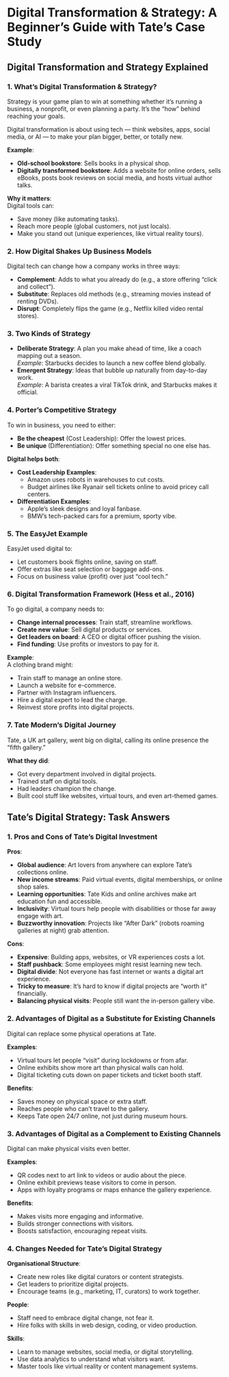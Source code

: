 # Digital Transformation & Strategy: A Beginner’s Guide with Tate’s Case Study

## Digital Transformation and Strategy Explained

### 1. What’s Digital Transformation & Strategy?

Strategy is your game plan to win at something  whether it’s running a business, a nonprofit, or even planning a party. It’s the “how” behind reaching your goals.

Digital transformation is about using tech — think websites, apps, social media, or AI — to make your plan bigger, better, or totally new.

**Example**:  
- **Old-school bookstore**: Sells books in a physical shop.  
- **Digitally transformed bookstore**: Adds a website for online orders, sells eBooks, posts book reviews on social media, and hosts virtual author talks.

**Why it matters**:  
Digital tools can:  
- Save money (like automating tasks).  
- Reach more people (global customers, not just locals).  
- Make you stand out (unique experiences, like virtual reality tours).

### 2. How Digital Shakes Up Business Models

Digital tech can change how a company works in three ways:  
- **Complement**: Adds to what you already do (e.g., a store offering “click and collect”).  
- **Substitute**: Replaces old methods (e.g., streaming movies instead of renting DVDs).  
- **Disrupt**: Completely flips the game (e.g., Netflix killed video rental stores).

### 3. Two Kinds of Strategy

- **Deliberate Strategy**: A plan you make ahead of time, like a coach mapping out a season.  
  *Example*: Starbucks decides to launch a new coffee blend globally.  
- **Emergent Strategy**: Ideas that bubble up naturally from day-to-day work.  
  *Example*: A barista creates a viral TikTok drink, and Starbucks makes it official.

### 4. Porter’s Competitive Strategy

To win in business, you need to either:  
- **Be the cheapest** (Cost Leadership): Offer the lowest prices.  
- **Be unique** (Differentiation): Offer something special no one else has.

**Digital helps both**:  
- **Cost Leadership Examples**:  
  - Amazon uses robots in warehouses to cut costs.  
  - Budget airlines like Ryanair sell tickets online to avoid pricey call centers.  
- **Differentiation Examples**:  
  - Apple’s sleek designs and loyal fanbase.  
  - BMW’s tech-packed cars for a premium, sporty vibe.

### 5. The EasyJet Example

EasyJet used digital to:  
- Let customers book flights online, saving on staff.  
- Offer extras like seat selection or baggage add-ons.  
- Focus on business value (profit) over just “cool tech.”

### 6. Digital Transformation Framework (Hess et al., 2016)

To go digital, a company needs to:  
- **Change internal processes**: Train staff, streamline workflows.  
- **Create new value**: Sell digital products or services.  
- **Get leaders on board**: A CEO or digital officer pushing the vision.  
- **Find funding**: Use profits or investors to pay for it.

**Example**:  
A clothing brand might:  
- Train staff to manage an online store.  
- Launch a website for e-commerce.  
- Partner with Instagram influencers.  
- Hire a digital expert to lead the charge.  
- Reinvest store profits into digital projects.

### 7. Tate Modern’s Digital Journey

Tate, a UK art gallery, went big on digital, calling its online presence the “fifth gallery.”  

**What they did**:  
- Got every department involved in digital projects.  
- Trained staff on digital tools.  
- Had leaders champion the change.  
- Built cool stuff like websites, virtual tours, and even art-themed games.

## Tate’s Digital Strategy: Task Answers

### 1. Pros and Cons of Tate’s Digital Investment

**Pros**:  
- **Global audience**: Art lovers from anywhere can explore Tate’s collections online.  
- **New income streams**: Paid virtual events, digital memberships, or online shop sales.  
- **Learning opportunities**: Tate Kids and online archives make art education fun and accessible.  
- **Inclusivity**: Virtual tours help people with disabilities or those far away engage with art.  
- **Buzzworthy innovation**: Projects like “After Dark” (robots roaming galleries at night) grab attention.

**Cons**:  
- **Expensive**: Building apps, websites, or VR experiences costs a lot.  
- **Staff pushback**: Some employees might resist learning new tech.  
- **Digital divide**: Not everyone has fast internet or wants a digital art experience.  
- **Tricky to measure**: It’s hard to know if digital projects are “worth it” financially.  
- **Balancing physical visits**: People still want the in-person gallery vibe.

### 2. Advantages of Digital as a Substitute for Existing Channels

Digital can replace some physical operations at Tate.  

**Examples**:  
- Virtual tours let people “visit” during lockdowns or from afar.  
- Online exhibits show more art than physical walls can hold.  
- Digital ticketing cuts down on paper tickets and ticket booth staff.

**Benefits**:  
- Saves money on physical space or extra staff.  
- Reaches people who can’t travel to the gallery.  
- Keeps Tate open 24/7 online, not just during museum hours.

### 3. Advantages of Digital as a Complement to Existing Channels

Digital can make physical visits even better.  

**Examples**:  
- QR codes next to art link to videos or audio about the piece.  
- Online exhibit previews tease visitors to come in person.  
- Apps with loyalty programs or maps enhance the gallery experience.

**Benefits**:  
- Makes visits more engaging and informative.  
- Builds stronger connections with visitors.  
- Boosts satisfaction, encouraging repeat visits.

### 4. Changes Needed for Tate’s Digital Strategy

**Organisational Structure**:  
- Create new roles like digital curators or content strategists.  
- Get leaders to prioritize digital projects.  
- Encourage teams (e.g., marketing, IT, curators) to work together.

**People**:  
- Staff need to embrace digital change, not fear it.  
- Hire folks with skills in web design, coding, or video production.

**Skills**:  
- Learn to manage websites, social media, or digital storytelling.  
- Use data analytics to understand what visitors want.  
- Master tools like virtual reality or content management systems.


